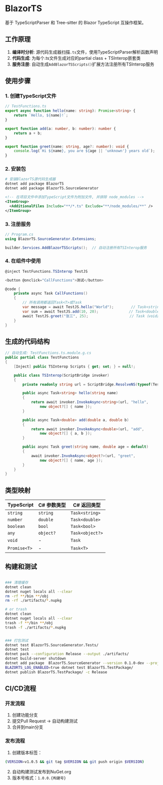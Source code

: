 # BlazorTS

基于 TypeScriptParser 和 Tree-sitter 的 Blazor TypeScript 互操作框架。

## 工作原理

1. **编译时分析**: 源代码生成器扫描`.ts`文件，使用TypeScriptParser解析函数声明
2. **代码生成**: 为每个.ts文件生成对应的partial class + TSInterop嵌套类
3. **服务注册**: 自动生成`AddBlazorTSScripts()`扩展方法注册所有TSInterop服务

## 使用步骤

### 1. 创建TypeScript文件
```typescript
// TestFunctions.ts
export async function hello(name: string): Promise<string> {
    return `Hello, ${name}!`;
}

export function add(a: number, b: number): number {
    return a + b;
}

export function greet(name: string, age?: number): void {
    console.log(`Hi ${name}, you are ${age || 'unknown'} years old`);
}
```

### 2. 安装包
```bash
# 安装BlazorTS源代码生成器
dotnet add package BlazorTS
dotnet add package BlazorTS.SourceGenerator
```

```xml
<!-- 在项目文件中添加TypeScript文件为附加文件, 并排除 node_modules -->
<ItemGroup>
  <AdditionalFiles Include="**/*.ts" Exclude="**/node_modules/**" />
</ItemGroup>
```

### 3. 注册服务
```csharp
// Program.cs 
using BlazorTS.SourceGenerator.Extensions;

builder.Services.AddBlazorTSScripts();  // 自动注册所有TSInterop服务
```

### 4. 在组件中使用
```csharp
@inject TestFunctions.TSInterop TestJS

<button @onclick="CallFunctions">测试</button>

@code {
    private async Task CallFunctions()
    {
        // 所有调用都返回Task<T>或Task
        var message = await TestJS.hello("World");        // Task<string>
        var sum = await TestJS.add(10, 20);              // Task<double>
        await TestJS.greet("张三", 25);                   // Task（void函数）
    }
}
```

## 生成的代码结构

```csharp
// 自动生成: TestFunctions.ts.module.g.cs
public partial class TestFunctions
{
    [Inject] public TSInterop Scripts { get; set; } = null!;

    public class TSInterop(ScriptBridge invoker)
    {
        private readonly string url = ScriptBridge.ResolveNS(typeof(TestFunctions));

        public async Task<string> hello(string name)
        {
            return await invoker.InvokeAsync<string>(url, "hello",
                new object?[] { name });
        }

        public async Task<double> add(double a, double b)
        {
            return await invoker.InvokeAsync<double>(url, "add", 
                new object?[] { a, b });
        }

        public async Task greet(string name, double age = default)
        {
            await invoker.InvokeAsync<object?>(url, "greet",
                new object?[] { name, age });
        }
    }
}
```

## 类型映射

| TypeScript | C# 参数类型 | C# 返回类型 |
|------------|-------------|-------------|
| `string` | `string` | `Task<string>` |
| `number` | `double` | `Task<double>` |
| `boolean` | `bool` | `Task<bool>` |
| `any` | `object?` | `Task<object?>` |
| `void` | - | `Task` |
| `Promise<T>` | - | `Task<T>` |

## 构建和测试

```bash

### 清理缓存
dotnet clean
dotnet nuget locals all --clear
rm -rf **/bin **/obj
rm -rf ./artifacts/*.nupkg

# or trash
dotnet clean
dotnet nuget locals all --clear
trash -f **/bin **/obj
trash -f ./artifacts/*.nupkg


### 打包测试
dotnet test BlazorTS.SourceGenerator.Tests/
dotnet test
dotnet pack --configuration Release --output ./artifacts/
dotnet build-server shutdown
dotnet add package  BlazorTS.SourceGenerator --version 0.1.0-dev --project BlazorTS.TestPackage/
BLAZORTS_LOG_ENABLED=true dotnet test BlazorTS.TestPackage/
dotnet publish BlazorTS.TestPackage/ -c Release
```


## CI/CD流程

### 开发流程
1. 创建功能分支
2. 提交Pull Request → 自动构建测试
3. 合并到main分支

### 发布流程
1. 创建版本标签：
```bash
(VERSION=v1.0.5 && git tag $VERSION && git push origin $VERSION)
```
2. 自动构建测试发布到NuGet.org
3. 版本号格式：`1.0.0.{构建号}`